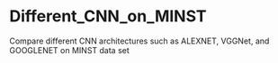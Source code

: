 # Different_CNN_on_MINST
Compare different CNN architectures such as ALEXNET, VGGNet, and GOOGLENET on MINST data set
